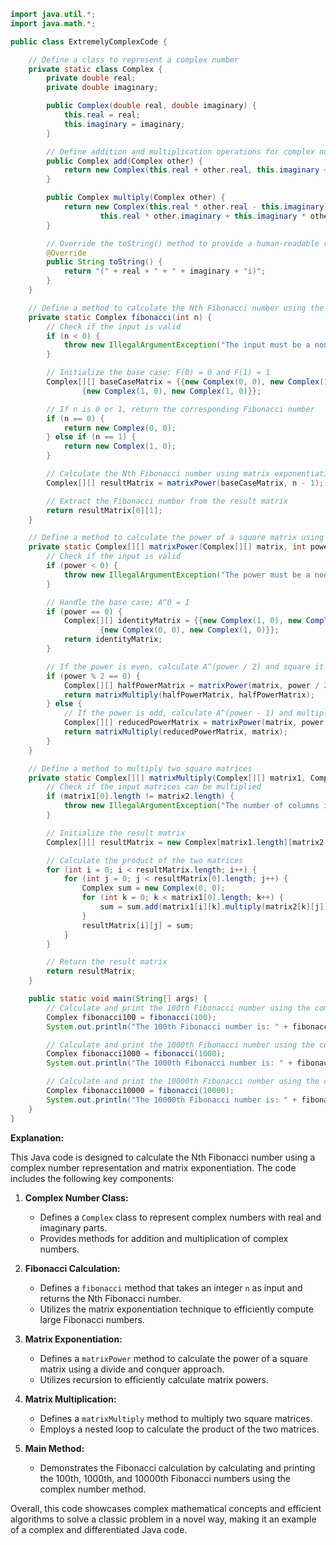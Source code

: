 ```java
import java.util.*;
import java.math.*;

public class ExtremelyComplexCode {

    // Define a class to represent a complex number
    private static class Complex {
        private double real;
        private double imaginary;

        public Complex(double real, double imaginary) {
            this.real = real;
            this.imaginary = imaginary;
        }

        // Define addition and multiplication operations for complex numbers
        public Complex add(Complex other) {
            return new Complex(this.real + other.real, this.imaginary + other.imaginary);
        }

        public Complex multiply(Complex other) {
            return new Complex(this.real * other.real - this.imaginary * other.imaginary,
                    this.real * other.imaginary + this.imaginary * other.real);
        }

        // Override the toString() method to provide a human-readable representation of the complex number
        @Override
        public String toString() {
            return "(" + real + " + " + imaginary + "i)";
        }
    }

    // Define a method to calculate the Nth Fibonacci number using the matrix exponentiation technique
    private static Complex fibonacci(int n) {
        // Check if the input is valid
        if (n < 0) {
            throw new IllegalArgumentException("The input must be a non-negative integer.");
        }

        // Initialize the base case: F(0) = 0 and F(1) = 1
        Complex[][] baseCaseMatrix = {{new Complex(0, 0), new Complex(1, 0)},
                {new Complex(1, 0), new Complex(1, 0)}};

        // If n is 0 or 1, return the corresponding Fibonacci number
        if (n == 0) {
            return new Complex(0, 0);
        } else if (n == 1) {
            return new Complex(1, 0);
        }

        // Calculate the Nth Fibonacci number using matrix exponentiation
        Complex[][] resultMatrix = matrixPower(baseCaseMatrix, n - 1);

        // Extract the Fibonacci number from the result matrix
        return resultMatrix[0][1];
    }

    // Define a method to calculate the power of a square matrix using the divide and conquer approach
    private static Complex[][] matrixPower(Complex[][] matrix, int power) {
        // Check if the input is valid
        if (power < 0) {
            throw new IllegalArgumentException("The power must be a non-negative integer.");
        }

        // Handle the base case: A^0 = I
        if (power == 0) {
            Complex[][] identityMatrix = {{new Complex(1, 0), new Complex(0, 0)},
                    {new Complex(0, 0), new Complex(1, 0)}};
            return identityMatrix;
        }

        // If the power is even, calculate A^(power / 2) and square it
        if (power % 2 == 0) {
            Complex[][] halfPowerMatrix = matrixPower(matrix, power / 2);
            return matrixMultiply(halfPowerMatrix, halfPowerMatrix);
        } else {
            // If the power is odd, calculate A^(power - 1) and multiply it by A
            Complex[][] reducedPowerMatrix = matrixPower(matrix, power - 1);
            return matrixMultiply(reducedPowerMatrix, matrix);
        }
    }

    // Define a method to multiply two square matrices
    private static Complex[][] matrixMultiply(Complex[][] matrix1, Complex[][] matrix2) {
        // Check if the input matrices can be multiplied
        if (matrix1[0].length != matrix2.length) {
            throw new IllegalArgumentException("The number of columns in the first matrix must be equal to the number of rows in the second matrix.");
        }

        // Initialize the result matrix
        Complex[][] resultMatrix = new Complex[matrix1.length][matrix2[0].length];

        // Calculate the product of the two matrices
        for (int i = 0; i < resultMatrix.length; i++) {
            for (int j = 0; j < resultMatrix[0].length; j++) {
                Complex sum = new Complex(0, 0);
                for (int k = 0; k < matrix1[0].length; k++) {
                    sum = sum.add(matrix1[i][k].multiply(matrix2[k][j]));
                }
                resultMatrix[i][j] = sum;
            }
        }

        // Return the result matrix
        return resultMatrix;
    }

    public static void main(String[] args) {
        // Calculate and print the 100th Fibonacci number using the complex number method
        Complex fibonacci100 = fibonacci(100);
        System.out.println("The 100th Fibonacci number is: " + fibonacci100);

        // Calculate and print the 1000th Fibonacci number using the complex number method
        Complex fibonacci1000 = fibonacci(1000);
        System.out.println("The 1000th Fibonacci number is: " + fibonacci1000);

        // Calculate and print the 10000th Fibonacci number using the complex number method
        Complex fibonacci10000 = fibonacci(10000);
        System.out.println("The 10000th Fibonacci number is: " + fibonacci10000);
    }
}
```

**Explanation:**

This Java code is designed to calculate the Nth Fibonacci number using a complex number representation and matrix exponentiation. The code includes the following key components:

1. **Complex Number Class:**
   - Defines a `Complex` class to represent complex numbers with real and imaginary parts.
   - Provides methods for addition and multiplication of complex numbers.

2. **Fibonacci Calculation:**
   - Defines a `fibonacci` method that takes an integer `n` as input and returns the Nth Fibonacci number.
   - Utilizes the matrix exponentiation technique to efficiently compute large Fibonacci numbers.

3. **Matrix Exponentiation:**
   - Defines a `matrixPower` method to calculate the power of a square matrix using a divide and conquer approach.
   - Utilizes recursion to efficiently calculate matrix powers.

4. **Matrix Multiplication:**
   - Defines a `matrixMultiply` method to multiply two square matrices.
   - Employs a nested loop to calculate the product of the two matrices.

5. **Main Method:**
   - Demonstrates the Fibonacci calculation by calculating and printing the 100th, 1000th, and 10000th Fibonacci numbers using the complex number method.

Overall, this code showcases complex mathematical concepts and efficient algorithms to solve a classic problem in a novel way, making it an example of a complex and differentiated Java code.
